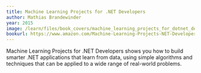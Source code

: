 ```yaml
---
title: Machine Learning Projects for .NET Developers
author: Mathias Brandewinder
year: 2015
image: /learn/files/book_covers/machine_learning_projects_for_dotnet_developers.jpg
bookurl: https://www.amazon.com/Machine-Learning-Projects-NET-Developers/dp/1430267674/?tag=mathias-brandewinder-20
---
```

Machine Learning Projects for .NET Developers shows you how to build smarter .NET applications that learn from data, using simple algorithms and techniques that can be applied to a wide range of real-world problems.
